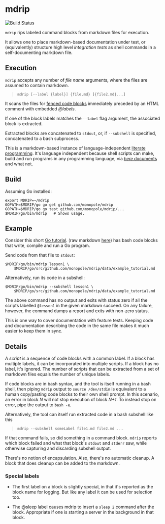 # mdrip

[![Build Status](https://travis-ci.org/dougbeal/mdrip.svg?branch=master)](https://travis-ci.org/dougbeal/mdrip)

`mdrip` rips labeled command blocks from markdown files for execution.

It allows one to place markdown-based documentation under test, or (equivalently) structure
high level _integration tests_ as shell commands in a self-documenting markdown file.

## Execution

`mdrip` accepts any number of _file name_
arguments, where the files are assumed to contain markdown.

> `mdrip [--label {label}] {file.md} [{file2.md}...]`

It scans the files for
[fenced code blocks](https://help.github.com/articles/github-flavored-markdown/#fenced-code-blocks)
immediately preceded by an HTML comment with embedded _@labels_.

If one of the block labels matches the `--label` flag argument,
the associated block is extracted.

Extracted blocks are concatenated to `stdout`, or, if `--subshell` is
specified, concatenated to a bash subprocess.

This is a markdown-based instance of language-independent
[literate programming](http://en.wikipedia.org/wiki/Literate_programming).
It's language independent because shell scripts can
make, build and run programs in any programming language, via [_here_
documents](http://tldp.org/LDP/abs/html/here-docs.html) and what not.

## Build

Assuming Go installed:

```
export MDRIP=~/mdrip
GOPATH=$MDRIP/go go get github.com/monopole/mdrip
GOPATH=$MDRIP/go go test github.com/monopole/mdrip/...
$MDRIP/go/bin/mdrip   # Shows usage.
```

## Example

Consider this short [Go tutorial][example-tutorial]. (raw markdown [here][raw-example])
has bash code blocks that write, compile and run a Go program.

Send code from that file to `stdout`:

```
$MDRIP/go/bin/mdrip lesson1 \
    $MDRIP/go/src/github.com/monopole/mdrip/data/example_tutorial.md
```

Alternatively, run its code in a subshell:
```
$MDRIP/go/bin/mdrip --subshell lesson1 \
    $MDRIP/go/src/github.com/monopole/mdrip/data/example_tutorial.md
```

The above command has no output and exits with status zero if all the
scripts labelled `@lesson1` in the given markdown succeed.  On any
failure, however, the command dumps a report and exits with non-zero
status.

This is one way to cover documentation with feature tests.  Keeping
code and documentation describing the code in the same file makes it
much easier to keep them in sync.


## Details

A _script_ is a sequence of code blocks with a common label.  If a
block has multiple labels, it can be incorporated into multiple
scripts.  If a block has no label, it's ignored.  The number of
scripts that can be extracted from a set of markdown files equals the
number of unique labels.

If code blocks are in bash syntax, and the tool is itself running
in a bash shell, then piping `mdrip` output to `source /dev/stdin` is
equivalent to a human copy/pasting code blocks to their own shell
prompt.  In this scenario, an error in block _N_ will not stop
execution of block _N+1_.  To instead stop on error, pipe the output
to `bash -e`.

Alternatively, the tool can itself run extracted code in a bash subshell like this

> `mdrip --subshell someLabel file1.md file2.md ...`

If that command fails, so did something in a command block.  `mdrip`
reports which block failed and what that block's `stdout` and `stderr`
saw, while otherwise capturing and discarding subshell output.

There's no notion of encapsulation.  Also, there's no automatic
cleanup.  A block that does cleanup can be added to the markdown.

### Special labels

 * The first label on a block is slightly special, in that it's
   reported as the block name for logging.  But like any label it can
   be used for selection too.

 * The @sleep label causes mdrip to insert a `sleep 2` command after
   the block.  Appropriate if one is starting a server in the
   background in that block.

[travis-mdrip]: https://travis-ci.org/monopole/mdrip
[example-tutorial]: https://github.com/monopole/mdrip/blob/master/data/example_tutorial.md
[raw-example]: https://raw.githubusercontent.com/monopole/mdrip/master/data/example_tutorial.md

